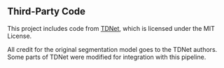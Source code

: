 

## Third-Party Code

This project includes code from [TDNet](https://github.com/feinanshan/TDNet), which is licensed under the MIT License. 

All credit for the original segmentation model goes to the TDNet authors.
Some parts of TDNet were modified for integration with this pipeline.

